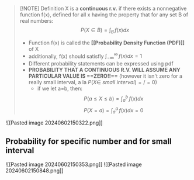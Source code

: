 
> [!NOTE] Definition
> X is a **continuous r.v.** if there exists a nonnegative function f(x), defined for all x having the property that for any set B of real numbers: $$P(X∈B)=\int_{B}^{}  \, f(x)dx $$
> - Function f(x) is called the **[[Probability Density Function (PDF)]]** of X
> - additionally, f(x) should satisfly $\int_{-\infty}^{\infty}  \,f(x) dx=1$
> - Different probability statements can be expressed using pdf
> - **PROBABILITY THAT A CONTINUOUS R.V. WILL ASSUME ANY PARTICULAR VALUE IS ==ZERO!!==** (however it isn't zero for a really small interval, 
> 	  a la $P(X\in$ *small interval*$)=/= 0$)
> 	- if we let a=b, then: $$P(a\leq X\leq b)=\int_{a}^{b}  \,f(x) dx $$  $$P(X=a)=\int_{a}^{a}  \, f(x)dx=0 $$

![[Pasted image 20240602150322.png]]



## Probability for specific number and for small interval
![[Pasted image 20240602150353.png]]
![[Pasted image 20240602150848.png]]
